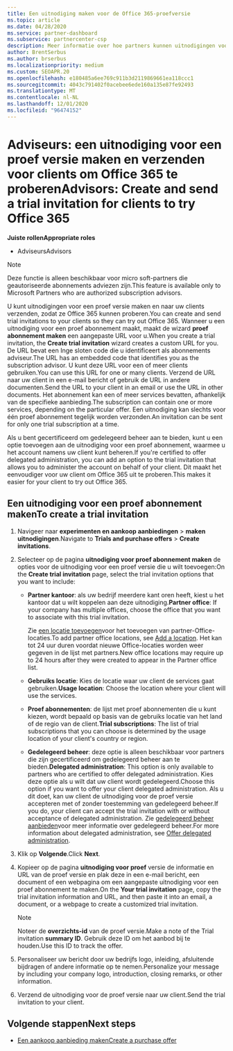 ```yaml
---
title: Een uitnodiging maken voor de Office 365-proefversie
ms.topic: article
ms.date: 04/28/2020
ms.service: partner-dashboard
ms.subservice: partnercenter-csp
description: Meer informatie over hoe partners kunnen uitnodigingen voor proef abonnementen maken en verzenden voor hun clients om Office 365 te proberen. Partners zijn veel geautoriseerde abonnementen adviseur.
author: BrentSerbus
ms.author: brserbus
ms.localizationpriority: medium
ms.custom: SEOAPR.20
ms.openlocfilehash: e180485a6ee769c911b3d2119869661ea118ccc1
ms.sourcegitcommit: 4043c791402f0acebee6ede160a135e87fe92493
ms.translationtype: MT
ms.contentlocale: nl-NL
ms.lasthandoff: 12/01/2020
ms.locfileid: "96474152"
---
```

# <a name="advisors-create-and-send-a-trial-invitation-for-clients-to-try-office-365"></a><span data-ttu-id="b3c03-104">Adviseurs: een uitnodiging voor een proef versie maken en verzenden voor clients om Office 365 te proberen</span><span class="sxs-lookup"><span data-stu-id="b3c03-104">Advisors: Create and send a trial invitation for clients to try Office 365</span></span>


<span data-ttu-id="b3c03-105">**Juiste rollen**</span><span class="sxs-lookup"><span data-stu-id="b3c03-105">**Appropriate roles**</span></span>

- <span data-ttu-id="b3c03-106">Adviseurs</span><span class="sxs-lookup"><span data-stu-id="b3c03-106">Advisors</span></span>

> [!NOTE]
> <span data-ttu-id="b3c03-107">Deze functie is alleen beschikbaar voor micro soft-partners die geautoriseerde abonnements adviezen zijn.</span><span class="sxs-lookup"><span data-stu-id="b3c03-107">This feature is available only to Microsoft Partners who are authorized subscription advisors.</span></span>

<span data-ttu-id="b3c03-108">U kunt uitnodigingen voor een proef versie maken en naar uw clients verzenden, zodat ze Office 365 kunnen proberen.</span><span class="sxs-lookup"><span data-stu-id="b3c03-108">You can create and send trial invitations to your clients so they can try out Office 365.</span></span> <span data-ttu-id="b3c03-109">Wanneer u een uitnodiging voor een proef abonnement maakt, maakt de wizard **proef abonnement maken** een aangepaste URL voor u.</span><span class="sxs-lookup"><span data-stu-id="b3c03-109">When you create a trial invitation, the **Create trial invitation** wizard creates a custom URL for you.</span></span> <span data-ttu-id="b3c03-110">De URL bevat een Inge sloten code die u identificeert als abonnements adviseur.</span><span class="sxs-lookup"><span data-stu-id="b3c03-110">The URL has an embedded code that identifies you as the subscription advisor.</span></span> <span data-ttu-id="b3c03-111">U kunt deze URL voor een of meer clients gebruiken.</span><span class="sxs-lookup"><span data-stu-id="b3c03-111">You can use this URL for one or many clients.</span></span> <span data-ttu-id="b3c03-112">Verzend de URL naar uw client in een e-mail bericht of gebruik de URL in andere documenten.</span><span class="sxs-lookup"><span data-stu-id="b3c03-112">Send the URL to your client in an email or use the URL in other documents.</span></span> <span data-ttu-id="b3c03-113">Het abonnement kan een of meer services bevatten, afhankelijk van de specifieke aanbieding.</span><span class="sxs-lookup"><span data-stu-id="b3c03-113">The subscription can contain one or more services, depending on the particular offer.</span></span> <span data-ttu-id="b3c03-114">Een uitnodiging kan slechts voor één proef abonnement tegelijk worden verzonden.</span><span class="sxs-lookup"><span data-stu-id="b3c03-114">An invitation can be sent for only one trial subscription at a time.</span></span>

<span data-ttu-id="b3c03-115">Als u bent gecertificeerd om gedelegeerd beheer aan te bieden, kunt u een optie toevoegen aan de uitnodiging voor een proef abonnement, waarmee u het account namens uw client kunt beheren.</span><span class="sxs-lookup"><span data-stu-id="b3c03-115">If you're certified to offer delegated administration, you can add an option to the trial invitation that allows you to administer the account on behalf of your client.</span></span> <span data-ttu-id="b3c03-116">Dit maakt het eenvoudiger voor uw client om Office 365 uit te proberen.</span><span class="sxs-lookup"><span data-stu-id="b3c03-116">This makes it easier for your client to try out Office 365.</span></span>

## <a name="to-create-a-trial-invitation"></a><span data-ttu-id="b3c03-117">Een uitnodiging voor een proef abonnement maken</span><span class="sxs-lookup"><span data-stu-id="b3c03-117">To create a trial invitation</span></span>

1. <span data-ttu-id="b3c03-118">Navigeer naar **experimenten en aankoop aanbiedingen**  >  **maken uitnodigingen**.</span><span class="sxs-lookup"><span data-stu-id="b3c03-118">Navigate to **Trials and purchase offers** > **Create invitations**.</span></span>

2. <span data-ttu-id="b3c03-119">Selecteer op de pagina **uitnodiging voor proef abonnement maken** de opties voor de uitnodiging voor een proef versie die u wilt toevoegen:</span><span class="sxs-lookup"><span data-stu-id="b3c03-119">On the **Create trial invitation** page, select the trial invitation options that you want to include:</span></span>

    - <span data-ttu-id="b3c03-120">**Partner kantoor**: als uw bedrijf meerdere kant oren heeft, kiest u het kantoor dat u wilt koppelen aan deze uitnodiging.</span><span class="sxs-lookup"><span data-stu-id="b3c03-120">**Partner office**: If your company has multiple offices, choose the office that you want to associate with this trial invitation.</span></span>

        <span data-ttu-id="b3c03-121">Zie [een locatie toevoegen](manage-locations.md)voor het toevoegen van partner-Office-locaties.</span><span class="sxs-lookup"><span data-stu-id="b3c03-121">To add partner office locations, see [Add a location](manage-locations.md).</span></span> <span data-ttu-id="b3c03-122">Het kan tot 24 uur duren voordat nieuwe Office-locaties worden weer gegeven in de lijst met partners.</span><span class="sxs-lookup"><span data-stu-id="b3c03-122">New office locations may require up to 24 hours after they were created to appear in the Partner office list.</span></span>

    - <span data-ttu-id="b3c03-123">**Gebruiks locatie**: Kies de locatie waar uw client de services gaat gebruiken.</span><span class="sxs-lookup"><span data-stu-id="b3c03-123">**Usage location**: Choose the location where your client will use the services.</span></span>
    - <span data-ttu-id="b3c03-124">**Proef abonnementen**: de lijst met proef abonnementen die u kunt kiezen, wordt bepaald op basis van de gebruiks locatie van het land of de regio van de client.</span><span class="sxs-lookup"><span data-stu-id="b3c03-124">**Trial subscriptions**: The list of trial subscriptions that you can choose is determined by the usage location of your client's country or region.</span></span>
    - <span data-ttu-id="b3c03-125">**Gedelegeerd beheer**: deze optie is alleen beschikbaar voor partners die zijn gecertificeerd om gedelegeerd beheer aan te bieden.</span><span class="sxs-lookup"><span data-stu-id="b3c03-125">**Delegated administration**: This option is only available to partners who are certified to offer delegated administration.</span></span> <span data-ttu-id="b3c03-126">Kies deze optie als u wilt dat uw client wordt gedelegeerd.</span><span class="sxs-lookup"><span data-stu-id="b3c03-126">Choose this option if you want to offer your client delegated administration.</span></span> <span data-ttu-id="b3c03-127">Als u dit doet, kan uw client de uitnodiging voor de proef versie accepteren met of zonder toestemming van gedelegeerd beheer.</span><span class="sxs-lookup"><span data-stu-id="b3c03-127">If you do, your client can accept the trial invitation with or without acceptance of delegated administration.</span></span> <span data-ttu-id="b3c03-128">Zie [gedelegeerd beheer aanbieden](customers-revoke-admin-privileges.md)voor meer informatie over gedelegeerd beheer.</span><span class="sxs-lookup"><span data-stu-id="b3c03-128">For more information about delegated administration, see [Offer delegated administration](customers-revoke-admin-privileges.md).</span></span>

3. <span data-ttu-id="b3c03-129">Klik op **Volgende**.</span><span class="sxs-lookup"><span data-stu-id="b3c03-129">Click **Next**.</span></span>

4. <span data-ttu-id="b3c03-130">Kopieer op de pagina **uitnodiging voor proef** versie de informatie en URL van de proef versie en plak deze in een e-mail bericht, een document of een webpagina om een aangepaste uitnodiging voor een proef abonnement te maken.</span><span class="sxs-lookup"><span data-stu-id="b3c03-130">On the **Your trial invitation** page, copy the trial invitation information and URL, and then paste it into an email, a document, or a webpage to create a customized trial invitation.</span></span>

    > [!NOTE]
    > <span data-ttu-id="b3c03-131">Noteer de **overzichts-id** van de proef versie.</span><span class="sxs-lookup"><span data-stu-id="b3c03-131">Make a note of the Trial invitation **summary ID**.</span></span> <span data-ttu-id="b3c03-132">Gebruik deze ID om het aanbod bij te houden.</span><span class="sxs-lookup"><span data-stu-id="b3c03-132">Use this ID to track the offer.</span></span>

5. <span data-ttu-id="b3c03-133">Personaliseer uw bericht door uw bedrijfs logo, inleiding, afsluitende bijdragen of andere informatie op te nemen.</span><span class="sxs-lookup"><span data-stu-id="b3c03-133">Personalize your message by including your company logo, introduction, closing remarks, or other information.</span></span>

6. <span data-ttu-id="b3c03-134">Verzend de uitnodiging voor de proef versie naar uw client.</span><span class="sxs-lookup"><span data-stu-id="b3c03-134">Send the trial invitation to your client.</span></span>

## <a name="next-steps"></a><span data-ttu-id="b3c03-135">Volgende stappen</span><span class="sxs-lookup"><span data-stu-id="b3c03-135">Next steps</span></span>

- [<span data-ttu-id="b3c03-136">Een aankoop aanbieding maken</span><span class="sxs-lookup"><span data-stu-id="b3c03-136">Create a purchase offer</span></span>](advisor-create-a-purchase-offer.md)
